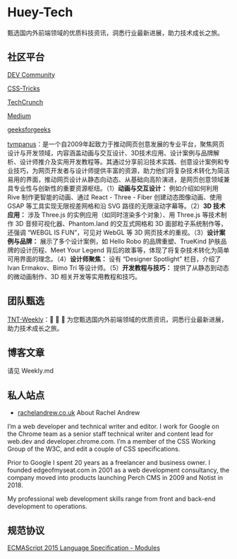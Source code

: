 # Huey-Tech
甄选国内外前端领域的优质科技资讯，洞悉行业最新进展，助力技术成长之旅。

## 社区平台
[DEV Community](https://dev.to/)

[CSS-Tricks](https://css-tricks.com/)

[TechCrunch](https://techcrunch.com/)

[Medium](https://medium.com/)

[geeksforgeeks](https://www.geeksforgeeks.org/)

[tympanus](https://tympanus.net/codrops/)：是一个自2009年起致力于推动网页创意发展的专业平台，聚焦网页设计与开发领域，内容涵盖动画与交互设计、3D技术应用、设计案例与品牌解析、设计师推介及实用开发教程等。其通过分享前沿技术实践、创意设计案例和专业技巧，为网页开发者与设计师提供丰富的资源，助力他们将复杂技术转化为简洁易用的界面，推动网页设计从静态向动态、从基础向高阶演进，是网页创意领域兼具专业性与创新性的重要资源枢纽。（1）**动画与交互设计：** 例如介绍如何利用 Rive 制作更智能的动画、通过 React - Three - Fiber 创建动态图像动画、使用 GSAP 等工具实现无限视差网格和沿 SVG 路径的无限滚动字幕等。（2）**3D 技术应用：** 涉及 Three.js 的实例应用（如同时渲染多个对象）、用 Three.js 等技术制作 3D 音频可视化器、Phantom.land 的交互式网格和 3D 面部粒子系统制作等，还强调 “WEBGL IS FUN”，可见对 WebGL 等 3D 网页技术的重视。（3）**设计案例与品牌：** 展示了多个设计案例，如 Hello Robo 的品牌重塑、TrueKind 护肤品牌的设计历程、Meet Your Legend 背后的故事等，体现了将复杂技术转化为简单可用界面的理念。（4）**设计师聚焦：** 设有 “Designer Spotlight” 栏目，介绍了 Ivan Ermakov、Bimo Tri 等设计师。（5）**开发教程与技巧：** 提供了从静态到动态的微动画制作、3D 相关开发等实用教程和技巧。


## 团队甄选
[TNT-Weekly](./https://github.com/tnfe/TNT-Weekly)：🙈 🙉 🙊 为您甄选国内外前端领域的优质资讯，洞悉行业最新进展，助力技术成长之旅。


## 博客文章
请见 Weekly.md

## 私人站点
- [rachelandrew.co.uk](https://rachelandrew.co.uk/projects/)
About Rachel Andrew

I’m a web developer and technical writer and editor. I work for Google on the Chrome team as a senior staff technical writer and content lead for web.dev and developer.chrome.com. I’m a member of the CSS Working Group of the W3C, and edit a couple of CSS specifications.

Prior to Google I spent 20 years as a freelancer and business owner. I founded edgeofmyseat.com in 2001 as a web development consultancy, the company moved into products launching Perch CMS in 2009 and Notist in 2018.

My professional web development skills range from front and back-end development to operations.

## 规范协议
[ECMAScript 2015 Language Specification - Modules](./https://tc39.es/ecma262/#sec-modules)
